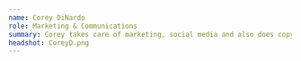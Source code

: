 ```yaml
---
name: Corey DiNardo
role: Marketing & Communications
summary: Corey takes care of marketing, social media and also does copywriting for the Institute. Corey saw the need for more accessible blockchain education after having a friend try to explain bitcoin, blockchain, and ethereum numerous times, unsuccessfully. As he learned more, he was able to configure his computer to mine Ethereum and became an advocate for decentralization. He previously worked in product operations for a tech start-up in downtown Chicago. In his spare time, Corey enjoys spending time in nature and taking photos.
headshot: CoreyD.png
---
```

